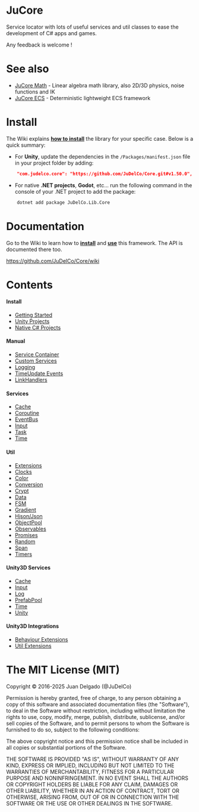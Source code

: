 JuCore
=====================

Service locator with lots of useful services and util classes to ease the development of C# apps and games.

Any feedback is welcome !


See also
=====================

- [JuCore Math](https://github.com/JuDelCo/CoreMath) - Linear algebra math library, also 2D/3D physics, noise functions and IK
- [JuCore ECS](https://github.com/JuDelCo/CoreECS) - Deterministic lightweight ECS framework


Install
=====================

The Wiki explains [**how to install**](https://github.com/JuDelCo/Core/wiki/Usage.Getting-Started) the library for your specific case. Below is a quick summary:

- For **Unity**, update the dependencies in the ```/Packages/manifest.json``` file in your project folder by adding:

```json
	"com.judelco.core": "https://github.com/JuDelCo/Core.git#v1.50.0",
```

- For native **.NET projects**, **Godot**, etc... run the following command in the console of your .NET project to add the package:

```bash
	dotnet add package JuDelCo.Lib.Core
```


Documentation
=====================

Go to the Wiki to learn how to [**install**](https://github.com/JuDelCo/Core/wiki/Usage.Getting-Started) and [**use**](https://github.com/JuDelCo/Core/wiki) this framework. The API is documented there too.

https://github.com/JuDelCo/Core/wiki


Contents
=====================

#### Install
- [Getting Started](https://github.com/JuDelCo/Core/wiki/Usage.Getting-Started)
- [Unity Projects](https://github.com/JuDelCo/Core/wiki/Usage.Unity-Projects)
- [Native C# Projects](https://github.com/JuDelCo/Core/wiki/Usage.Native-CSharp-Projects)

#### Manual
- [Service Container](https://github.com/JuDelCo/Core/wiki/Usage.Service-Container)
- [Custom Services](https://github.com/JuDelCo/Core/wiki/Usage.Custom-Services)
- [Logging](https://github.com/JuDelCo/Core/wiki/Usage.Logging)
- [TimeUpdate Events](https://github.com/JuDelCo/Core/wiki/Usage.TimeUpdate-Events)
- [LinkHandlers](https://github.com/JuDelCo/Core/wiki/Usage.LinkHandlers)

#### Services
- [Cache](https://github.com/JuDelCo/Core/wiki/API.Service.Cache)
- [Coroutine](https://github.com/JuDelCo/Core/wiki/API.Service.Coroutine)
- [EventBus](https://github.com/JuDelCo/Core/wiki/API.Service.EventBus)
- [Input](https://github.com/JuDelCo/Core/wiki/API.Service.Input)
- [Task](https://github.com/JuDelCo/Core/wiki/API.Service.Task)
- [Time](https://github.com/JuDelCo/Core/wiki/API.Service.Time)

#### Util
- [Extensions](https://github.com/JuDelCo/Core/wiki/API.Util.Extensions)
- [Clocks](https://github.com/JuDelCo/Core/wiki/API.Util.Clocks)
- [Color](https://github.com/JuDelCo/Core/wiki/API.Util.Color)
- [Conversion](https://github.com/JuDelCo/Core/wiki/API.Util.Conversion)
- [Crypt](https://github.com/JuDelCo/Core/wiki/API.Util.Crypt)
- [Data](https://github.com/JuDelCo/Core/wiki/API.Util.Data)
- [FSM](https://github.com/JuDelCo/Core/wiki/API.Util.FSM)
- [Gradient](https://github.com/JuDelCo/Core/wiki/API.Util.Gradient)
- [Hjson/Json](https://github.com/JuDelCo/Core/wiki/API.Util.Hjson)
- [ObjectPool](https://github.com/JuDelCo/Core/wiki/API.Util.ObjectPool)
- [Observables](https://github.com/JuDelCo/Core/wiki/API.Util.Observables)
- [Promises](https://github.com/JuDelCo/Core/wiki/API.Util.Promises)
- [Random](https://github.com/JuDelCo/Core/wiki/API.Util.Random)
- [Span](https://github.com/JuDelCo/Core/wiki/API.Util.Span)
- [Timers](https://github.com/JuDelCo/Core/wiki/API.Util.Timers)

#### Unity3D Services
- [Cache](https://github.com/JuDelCo/Core/wiki/API.Unity.Service.Cache)
- [Input](https://github.com/JuDelCo/Core/wiki/API.Unity.Service.Input)
- [Log](https://github.com/JuDelCo/Core/wiki/API.Unity.Service.Log)
- [PrefabPool](https://github.com/JuDelCo/Core/wiki/API.Unity.Service.PrefabPool)
- [Time](https://github.com/JuDelCo/Core/wiki/API.Unity.Service.Time)
- [Unity](https://github.com/JuDelCo/Core/wiki/API.Unity.Service.Unity)

#### Unity3D Integrations
- [Behaviour Extensions](https://github.com/JuDelCo/Core/wiki/API.Unity.Behaviour-Extensions)
- [Util Extensions](https://github.com/JuDelCo/Core/wiki/API.Unity.Util-Extensions)


The MIT License (MIT)
=====================

Copyright © 2016-2025 Juan Delgado (@JuDelCo)

Permission is hereby granted, free of charge, to any person obtaining a copy
of this software and associated documentation files (the "Software"), to deal
in the Software without restriction, including without limitation the rights
to use, copy, modify, merge, publish, distribute, sublicense, and/or sell
copies of the Software, and to permit persons to whom the Software is
furnished to do so, subject to the following conditions:

The above copyright notice and this permission notice shall be included in
all copies or substantial portions of the Software.

THE SOFTWARE IS PROVIDED "AS IS", WITHOUT WARRANTY OF ANY KIND, EXPRESS OR
IMPLIED, INCLUDING BUT NOT LIMITED TO THE WARRANTIES OF MERCHANTABILITY,
FITNESS FOR A PARTICULAR PURPOSE AND NONINFRINGEMENT. IN NO EVENT SHALL THE
AUTHORS OR COPYRIGHT HOLDERS BE LIABLE FOR ANY CLAIM, DAMAGES OR OTHER
LIABILITY, WHETHER IN AN ACTION OF CONTRACT, TORT OR OTHERWISE, ARISING FROM,
OUT OF OR IN CONNECTION WITH THE SOFTWARE OR THE USE OR OTHER DEALINGS IN
THE SOFTWARE.
